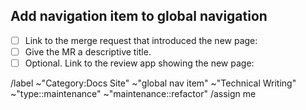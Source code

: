 ## Add navigation item to global navigation

- [ ] Link to the merge request that introduced the new page:
- [ ] Give the MR a descriptive title.
- [ ] Optional. Link to the review app showing the new page:

/label ~"Category:Docs Site" ~"global nav item" ~"Technical Writing" ~"type::maintenance" ~"maintenance::refactor"
/assign me
